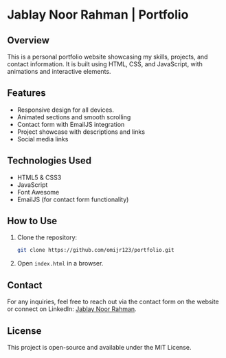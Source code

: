 # Jablay Noor Rahman | Portfolio

## Overview
This is a personal portfolio website showcasing my skills, projects, and contact information. It is built using HTML, CSS, and JavaScript, with animations and interactive elements.

## Features
- Responsive design for all devices.
- Animated sections and smooth scrolling
- Contact form with EmailJS integration
- Project showcase with descriptions and links
- Social media links

## Technologies Used
- HTML5 & CSS3
- JavaScript
- Font Awesome
- EmailJS (for contact form functionality)

## How to Use
1. Clone the repository:
   ```sh
   git clone https://github.com/omijr123/portfolio.git
   ```
2. Open `index.html` in a browser.

## Contact
For any inquiries, feel free to reach out via the contact form on the website or connect on LinkedIn: [Jablay Noor Rahman](https://www.linkedin.com/in/jablay-noor-rahman-a568bb228/).

## License
This project is open-source and available under the MIT License.

